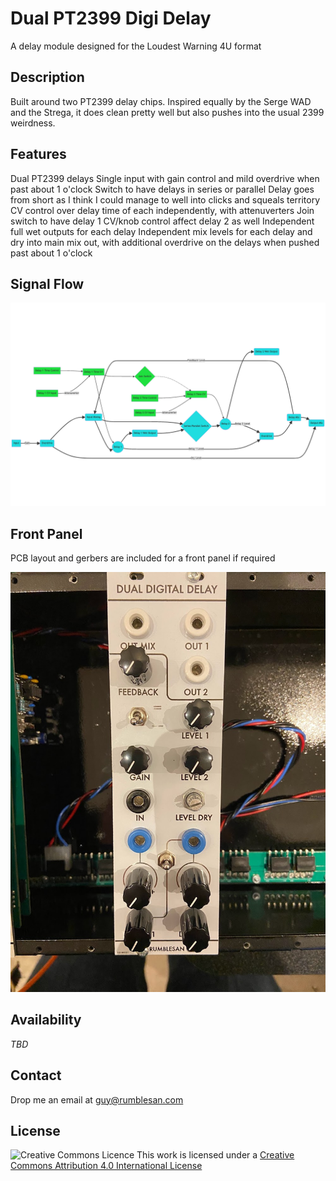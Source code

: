 # Dual PT2399 Digi Delay

A delay module designed for the Loudest Warning 4U format


## Description

Built around two PT2399 delay chips.
Inspired equally by the Serge WAD and the Strega, it does clean pretty well but also pushes into the usual 2399 weirdness.

## Features

Dual PT2399 delays
Single input with gain control and mild overdrive when past about 1 o'clock
Switch to have delays in series or parallel
Delay goes from short as I think I could manage to well into clicks and squeals territory
CV control over delay time of each independently, with attenuverters
Join switch to have delay 1 CV/knob control affect delay 2 as well
Independent full wet outputs for each delay
Independent mix levels for each delay and dry into main mix out, with additional overdrive on the delays when pushed past about 1 o'clock

## Signal Flow

![Signal flow diagram](./images/signalflow.png)

## Front Panel

PCB layout and gerbers are included for a front panel if required

![Module front panel](./images/panel.jpg)

## Availability

*TBD*

## Contact

Drop me an email at guy@rumblesan.com


## License

![Creative Commons Licence]("https://i.creativecommons.org/l/by/4.0/88x31.png")
This work is licensed under a [Creative Commons Attribution 4.0 International License]("http://creativecommons.org/licenses/by/4.0/")
